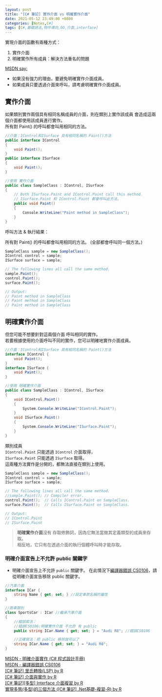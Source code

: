 ```yaml
---
layout: post
title: "[C# 筆記] 實作介面 vs 明確實作介面"
date: 2021-05-12 23:49:00 +0800
categories: [Notes,C#]
tags: [C#,基礎語法,物件導向,OO,介面,interface]
---
```



實現介面的函數有兩種方式：      

1. 實作介面
2. 明確實作所有成員：解決方法重名的問題

[MSDN say:](https://learn.microsoft.com/zh-tw/previous-versions/dotnet/netframework-4.0/ms229034(v=vs.100)?redirectedfrom=MSDN)
- 如果沒有強力的理由，要避免明確實作介面成員。
- 如果成員只要透過介面來呼叫，請考慮明確實作介面成員。


## 實作介面

如果類別實作兩個具有相同名稱成員的介面，則在類別上實作該成員 會造成這兩個介面都使用該成員進行實作。     
所有對 Paint() 的呼叫都會叫用相同的方法。

```c#
//介面：IControl和ISurface 具有相同名稱的 Paint()方法
public interface IControl
{
    void Paint();
}
public interface ISurface
{
    void Paint();
}

//使用 實作介面
public class SampleClass : IControl, ISurface
{
    // Both ISurface.Paint and IControl.Paint call this method.
    // ISurface.Paint 和 IControl.Paint 都會呼叫此方法。
    public void Paint()
    {
        Console.WriteLine("Paint method in SampleClass");
    }
}
```

呼叫方法 & 執行結果：       

所有對 Paint() 的呼叫都會叫用相同的方法。
(全部都會呼叫同一個方法。)

```c#
SampleClass sample = new SampleClass();
IControl control = sample;
ISurface surface = sample;

// The following lines all call the same method.
sample.Paint();
control.Paint();
surface.Paint();

// Output:
// Paint method in SampleClass
// Paint method in SampleClass
// Paint method in SampleClass
```

## 明確實作介面

但您可能不想要針對這兩個介面 呼叫相同的實作。       
若要根據使用的介面呼叫不同的實作，您可以明確地實作介面成員。


```c#
//介面：IControl和ISurface 具有相同名稱的 Paint()方法
interface IControl {
    void Paint();
}
interface ISurface {
    void Paint();
}

//使用 明確實作介面
public class SampleClass : IControl, ISurface
{
    void IControl.Paint()
    {
        System.Console.WriteLine("IControl.Paint");
    }
    void ISurface.Paint()
    {
        System.Console.WriteLine("ISurface.Paint");
    }
}
```

類別成員    
`IControl.Paint` 只能透過 `IControl` 介面取得，        
`ISurface.Paint` 只能透過 `ISurface` 取得。         
這兩種方法實作是分開的，都無法直接在類別上使用。        

```c#
SampleClass sample = new SampleClass();
IControl control = sample;
ISurface surface = sample;

// The following lines all call the same method.
//sample.Paint(); // Compiler error.
control.Paint();  // Calls IControl.Paint on SampleClass.
surface.Paint();  // Calls ISurface.Paint on SampleClass.

// Output:
// IControl.Paint
// ISurface.Paint
```

> **明確實作介面**沒有 存取修飾詞，因為它無法當做其定義類型的成員來存取。       
> 相反地，它只有在透過介面的執行個體呼叫時才能存取。


### 明確介面宣告上不允許 public 關鍵字

- 明確介面宣告上不允許 `public` 關鍵字。 在此情況下[編譯器錯誤 CS0106](https://learn.microsoft.com/zh-tw/dotnet/csharp/language-reference/compiler-messages/cs0106)，請從明確介面宣告移除 public 關鍵字。

```c#
//汽車介面
interface ICar { 
    string Name { get; set; } //設定車款名稱的屬性
}

//跑車類別
class SportsCar : ICar //繼承汽車介面
{
    //錯誤寫法：
    //錯誤CS0106:明確實作介面 不允許 有 public
    public string ICar.Name { get; set; } = "Audi R8"; //錯誤CS0106

    //正確寫法：把 public 移除就可以了
    string ICar.Name { get; set; } = "Audi R8";
}
```





[MSDN - 明確介面實作 (C# 程式設計手冊)](https://learn.microsoft.com/zh-tw/dotnet/csharp/programming-guide/interfaces/explicit-interface-implementation)     
[MSDN - 編譯器錯誤 CS0106](https://learn.microsoft.com/zh-tw/dotnet/csharp/language-reference/compiler-messages/cs0106)     
[[C# 筆記] 里氏轉換(LSP)  by R](https://riivalin.github.io/posts/2011/01/lsp/)        
[[C# 筆記] 介面與實作  by R](https://riivalin.github.io/posts/2021/05/interface/)       
[[C# 筆記][多型] Interface 介面複習  by R](https://riivalin.github.io/posts/2011/02/interface-review/#interface-介面)       
[實現多態(多型)的三個方法 ([C# 筆記] .Net基礎-複習-R)  by R](https://riivalin.github.io/posts/2011/02/r-cshap-notes-3/#6多態多型) 